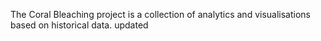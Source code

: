 The Coral Bleaching project is a collection of analytics and visualisations based on historical data.
 updated 